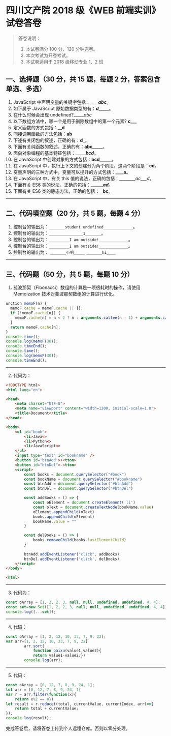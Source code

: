 # 四川文产院 2018 级《WEB 前端实训》试卷答卷

> 答卷说明：
> 1. 本试卷满分 100 分，120 分钟完卷。
> 2. 本次考试为开卷考试。
> 3. 本试卷适用于 2018 级移动专业 1、2 班

## 一、选择题（30 分，共 15 题，每题 2 分，答案包含单选、多选）

1. JavaScript 中声明变量的关键字包括：_________abc_____。
2. 如下属于 JavaScript 原始数据类型的有：___d________。
3. 在什么时候会出现 undefined?______abc_
4. 以下数组方法中，哪一个是用于删除数组中的第一个元素?   __c_____
5. 定义函数的方式包括：______d____
6. 间接调用函数的方法包括：______ab______
7. 下述有关闭包的叙述，正确的有：______d_______。
8. 下面有关纯函数的叙述，正确的有：______abc___________。
9. 面向对象编程的基本特征包括：____________bcd_______。
10. 在 JavaScript 中创建对象的方式包括：______bcd____________。
11. 在 JavaScript 中，执行上下文的创建分为两个阶段，这两个阶段是：______cd______。
12. 变量声明的三种方式中，变量可以提升的方式包括：______a__。
13. 在 JavaScript 中，有关 this 值的说法，正确的包括：_________ac___d_。
14. 下面有关 ES6 类的说法，正确的包括：_________ad___。
15. 下面有关 ES6 类的静态方法，正确的包括：    ___bc__。

------

## 二、代码填空题（20 分，共 5 题，每题 4 分）

1. 控制台的输出为：`_______student undefined_____________`。
2. 控制台的输出为：`_______________1_______`。
3. 控制台的输出为：`_________I am outside!_____________`。
4. 控制台的输出为：`_________I am outside!_____________`。
5. 控制台的输出为：
    `_______小明_____`
    `_______hi____`
-------

## 三、代码题（50 分，共 5 题，每题 10 分）

1. 斐波那契（Fibonacci）数组的计算是一项很耗时的操作，请使用 Memoization 技术对斐波那契数组的计算进行优化。

```js
unction memoF(n) {
  memoF.cache = memoF.cache || {};
  if (!memoF.cache[n]) {
    memoF.cache[n] = n < 2 ? n : arguments.callee(n - 1) + arguments.callee(n - 2);
  }
  return memoF.cache[n];
}
console.time();
console.log(memoF(30));
console.timeEnd();
console.time();
console.log(memoF(30));
console.timeEnd();
```

-------

2. 代码为：

```html
<!DOCTYPE html>
<html lang="en">

<head>
    <meta charset="UTF-8">
    <meta name="viewport" content="width=1200, initial-scale=1.0">
    <title>Document</title>
</head>

<body>
    <ul id="book">
        <li>Java<>
        <li>Python<>
        <li>JavaScript<>
    </ul>
    <input type="text" id="bookname" />
    <button id='btnAdd'>+<tton>
    <button id="btnDel">-<tton>
    <script>
        const books = document.querySelector("#book")
        const bookName = document.querySelector("#bookname")
        const btnAdd = document.querySelector("#btnAdd")
        const btnDel = document.querySelector("#btnDel")

        const addBooks = () => {
            const oElement = document.createElement('li')
            const oText = document.createTextNode(bookName.value)
            oElement.appendChild(oText)
            books.appendChild(oElement)
            bookName.value = ""
        }

        const delBooks = () => {
            books.removeChild(books.lastElementChild)
        }
        
        btnAdd.addEventListener("click", addBooks)
        btnDel.addEventListener('click', delBooks)
    </script>
</body>

<html>
```

-------

3. 代码为：

```js
const oArray = [1, 2, 2, 3, null, null, undefined, undefined, 4, 4];
const set=new Set([1, 2, 2, 3, null, null, undefined, undefined, 4, 4]);
console.log([...set]);
```

-------

4. 代码：

```js
const oArray = [1, 2, 12, 10, 33, 7, 9, 22];
var arr=[1, 2, 12, 10, 33, 7, 9, 22]
        arr.sort(
            function paixu(value1,value2){
            return value1-value2;})
        console.log(arr);
```

-------

5. 代码：

```js
const oArray = [0, 12, 7, 8, 9, 24, 1];
let arr = [0, 12, 7, 8, 9, 24, 1]
var r = arr.filter(function(x){
    return x%2 == 0})
let result = r.reduce((total, currentValue, currentIndex, arr)=>{
	return total + currentValue;
});
console.log(result);
```





完成答卷后，请将答卷上传到个人远程仓库。否则以零分处理。

​        